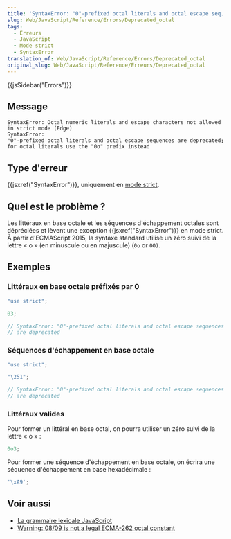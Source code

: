 ```yaml
---
title: 'SyntaxError: "0"-prefixed octal literals and octal escape seq. are deprecated'
slug: Web/JavaScript/Reference/Errors/Deprecated_octal
tags:
  - Erreurs
  - JavaScript
  - Mode strict
  - SyntaxError
translation_of: Web/JavaScript/Reference/Errors/Deprecated_octal
original_slug: Web/JavaScript/Reference/Erreurs/Deprecated_octal
---
```

{{jsSidebar("Errors")}}

## Message

    SyntaxError: Octal numeric literals and escape characters not allowed in strict mode (Edge)
    SyntaxError:
    "0"-prefixed octal literals and octal escape sequences are deprecated;
    for octal literals use the "0o" prefix instead

## Type d'erreur

{{jsxref("SyntaxError")}}, uniquement en [mode strict](/fr/docs/Web/JavaScript/Reference/Strict_mode).

## Quel est le problème ?

Les littéraux en base octale et les séquences d'échappement octales sont dépréciées et lèvent une exception {{jsxref("SyntaxError")}} en mode strict. À partir d'ECMAScript 2015, la syntaxe standard utilise un zéro suivi de la lettre « o » (en minuscule ou en majuscule) (`0o` or `0O)`.

## Exemples

### Littéraux en base octale préfixés par 0

```js example-bad
"use strict";

03;

// SyntaxError: "0"-prefixed octal literals and octal escape sequences
// are deprecated
```

### Séquences d'échappement en base octale

```js example-bad
"use strict";

"\251";

// SyntaxError: "0"-prefixed octal literals and octal escape sequences
// are deprecated
```

### Littéraux valides

Pour former un littéral en base octal, on pourra utiliser un zéro suivi de la lettre « o » :

```js example-good
0o3;
```

Pour former une séquence d'échappement en base octale, on écrira une séquence d'échappement en base hexadécimale :

```js example-good
'\xA9';
```

## Voir aussi

- [La grammaire lexicale JavaScript](/fr/docs/Web/JavaScript/Reference/Grammaire_lexicale#Octaux)
- [Warning: 08/09 is not a legal ECMA-262 octal constant](/fr/docs/Web/JavaScript/Reference/Erreurs/Bad_octal)

